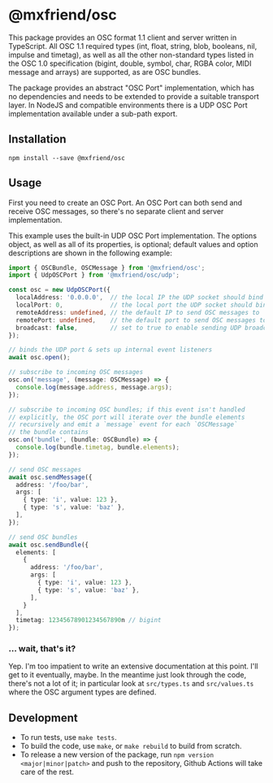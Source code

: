 # @mxfriend/osc

This package provides an OSC format 1.1 client and server written in TypeScript.
All OSC 1.1 required types (int, float, string, blob, booleans, nil, impulse
and timetag), as well as all the other non-standard types listed in the OSC 1.0
specification (bigint, double, symbol, char, RGBA color, MIDI message and arrays)
are supported, as are OSC bundles.

The package provides an abstract "OSC Port" implementation, which has no dependencies
and needs to be extended to provide a suitable transport layer. In NodeJS and compatible
environments there is a UDP OSC Port implementation available under a sub-path export.

## Installation

```shell
npm install --save @mxfriend/osc
```

## Usage

First you need to create an OSC Port. An OSC Port can both send and receive OSC
messages, so there's no separate client and server implementation.

This example uses the built-in UDP OSC Port implementation. The options object,
as well as all of its properties, is optional; default values and option descriptions
are shown in the following example:

```typescript
import { OSCBundle, OSCMessage } from '@mxfriend/osc';
import { UdpOSCPort } from '@mxfriend/osc/udp';

const osc = new UdpOSCPort({
  localAddress: '0.0.0.0',  // the local IP the UDP socket should bind to; the default means all
  localPort: 0,             // the local port the UDP socket should bind to; 0 means random
  remoteAddress: undefined, // the default IP to send OSC messages to
  remotePort: undefined,    // the default port to send OSC messages to
  broadcast: false,         // set to true to enable sending UDP broadcasts
});

// binds the UDP port & sets up internal event listeners
await osc.open();

// subscribe to incoming OSC messages
osc.on('message', (message: OSCMessage) => {
  console.log(message.address, message.args);
});

// subscribe to incoming OSC bundles; if this event isn't handled
// explicitly, the OSC port will iterate over the bundle elements
// recursively and emit a `message` event for each `OSCMessage`
// the bundle contains
osc.on('bundle', (bundle: OSCBundle) => {
  console.log(bundle.timetag, bundle.elements);
});

// send OSC messages
await osc.sendMessage({
  address: '/foo/bar',
  args: [
    { type: 'i', value: 123 },
    { type: 's', value: 'baz' },
  ],
});

// send OSC bundles
await osc.sendBundle({
  elements: [
    {
      address: '/foo/bar',
      args: [
        { type: 'i', value: 123 },
        { type: 's', value: 'baz' },
      ],
    }
  ],
  timetag: 12345678901234567890n // bigint
});
```

### ... wait, that's it?

Yep. I'm too impatient to write an extensive documentation at this point.
I'll get to it eventually, maybe. In the meantime just look through the code,
there's not a lot of it; in particular look at `src/types.ts` and `src/values.ts`
where the OSC argument types are defined.


## Development

 - To run tests, use `make tests`.
 - To build the code, use `make`, or `make rebuild` to build from scratch.
 - To release a new version of the package, run `npm version <major|minor|patch>`
   and push to the repository, Github Actions will take care of the rest.
